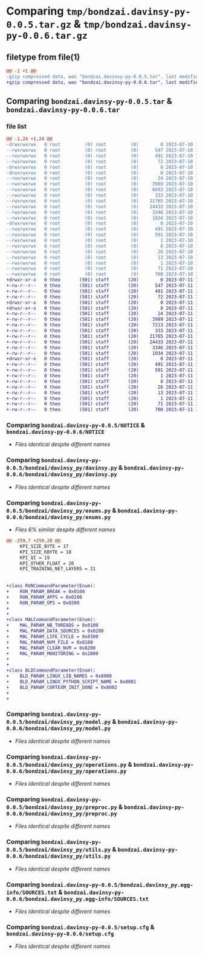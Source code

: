 # Comparing `tmp/bondzai.davinsy-py-0.0.5.tar.gz` & `tmp/bondzai.davinsy-py-0.0.6.tar.gz`

## filetype from file(1)

```diff
@@ -1 +1 @@
-gzip compressed data, was "bondzai.davinsy-py-0.0.5.tar", last modified: Mon Jul 10 17:59:10 2023, max compression
+gzip compressed data, was "bondzai.davinsy-py-0.0.6.tar", last modified: Tue Jul 11 18:21:52 2023, max compression
```

## Comparing `bondzai.davinsy-py-0.0.5.tar` & `bondzai.davinsy-py-0.0.6.tar`

### file list

```diff
@@ -1,24 +1,24 @@
-drwxrwxrwx   0 root         (0) root         (0)        0 2023-07-10 17:59:10.537632 bondzai.davinsy-py-0.0.5/
--rwxrwxrwx   0 root         (0) root         (0)      547 2023-07-10 17:56:52.000000 bondzai.davinsy-py-0.0.5/NOTICE
--rwxrwxrwx   0 root         (0) root         (0)      491 2023-07-10 17:59:10.538632 bondzai.davinsy-py-0.0.5/PKG-INFO
--rwxrwxrwx   0 root         (0) root         (0)       72 2023-07-10 17:56:52.000000 bondzai.davinsy-py-0.0.5/README.md
-drwxrwxrwx   0 root         (0) root         (0)        0 2023-07-10 17:59:09.990473 bondzai.davinsy-py-0.0.5/bondzai/
-drwxrwxrwx   0 root         (0) root         (0)        0 2023-07-10 17:59:10.324985 bondzai.davinsy-py-0.0.5/bondzai/davinsy_py/
--rwxrwxrwx   0 root         (0) root         (0)       24 2023-07-10 17:58:59.000000 bondzai.davinsy-py-0.0.5/bondzai/davinsy_py/__init__.py
--rwxrwxrwx   0 root         (0) root         (0)     3989 2023-07-10 17:56:52.000000 bondzai.davinsy-py-0.0.5/bondzai/davinsy_py/davinsy.py
--rwxrwxrwx   0 root         (0) root         (0)     6693 2023-07-10 17:58:59.000000 bondzai.davinsy-py-0.0.5/bondzai/davinsy_py/enums.py
--rwxrwxrwx   0 root         (0) root         (0)      333 2023-07-10 17:56:52.000000 bondzai.davinsy-py-0.0.5/bondzai/davinsy_py/logger.py
--rwxrwxrwx   0 root         (0) root         (0)    21765 2023-07-10 17:56:52.000000 bondzai.davinsy-py-0.0.5/bondzai/davinsy_py/model.py
--rwxrwxrwx   0 root         (0) root         (0)    24433 2023-07-10 17:56:52.000000 bondzai.davinsy-py-0.0.5/bondzai/davinsy_py/operations.py
--rwxrwxrwx   0 root         (0) root         (0)     3346 2023-07-10 17:58:59.000000 bondzai.davinsy-py-0.0.5/bondzai/davinsy_py/preproc.py
--rwxrwxrwx   0 root         (0) root         (0)     1034 2023-07-10 17:56:52.000000 bondzai.davinsy-py-0.0.5/bondzai/davinsy_py/utils.py
-drwxrwxrwx   0 root         (0) root         (0)        0 2023-07-10 17:59:10.513627 bondzai.davinsy-py-0.0.5/bondzai.davinsy_py.egg-info/
--rwxrwxrwx   0 root         (0) root         (0)      491 2023-07-10 17:59:09.000000 bondzai.davinsy-py-0.0.5/bondzai.davinsy_py.egg-info/PKG-INFO
--rwxrwxrwx   0 root         (0) root         (0)      591 2023-07-10 17:59:09.000000 bondzai.davinsy-py-0.0.5/bondzai.davinsy_py.egg-info/SOURCES.txt
--rwxrwxrwx   0 root         (0) root         (0)        1 2023-07-10 17:59:09.000000 bondzai.davinsy-py-0.0.5/bondzai.davinsy_py.egg-info/dependency_links.txt
--rwxrwxrwx   0 root         (0) root         (0)        8 2023-07-10 17:59:09.000000 bondzai.davinsy-py-0.0.5/bondzai.davinsy_py.egg-info/namespace_packages.txt
--rwxrwxrwx   0 root         (0) root         (0)       26 2023-07-10 17:59:09.000000 bondzai.davinsy-py-0.0.5/bondzai.davinsy_py.egg-info/requires.txt
--rwxrwxrwx   0 root         (0) root         (0)       13 2023-07-10 17:59:09.000000 bondzai.davinsy-py-0.0.5/bondzai.davinsy_py.egg-info/top_level.txt
--rwxrwxrwx   0 root         (0) root         (0)        1 2023-07-10 17:59:09.000000 bondzai.davinsy-py-0.0.5/bondzai.davinsy_py.egg-info/zip-safe
--rwxrwxrwx   0 root         (0) root         (0)       71 2023-07-10 17:56:52.000000 bondzai.davinsy-py-0.0.5/pyproject.toml
--rwxrwxrwx   0 root         (0) root         (0)      700 2023-07-10 17:59:10.543147 bondzai.davinsy-py-0.0.5/setup.cfg
+drwxr-xr-x   0 theo       (501) staff       (20)        0 2023-07-11 18:21:52.695822 bondzai.davinsy-py-0.0.6/
+-rw-r--r--   0 theo       (501) staff       (20)      547 2023-07-11 18:20:53.000000 bondzai.davinsy-py-0.0.6/NOTICE
+-rw-r--r--   0 theo       (501) staff       (20)      491 2023-07-11 18:21:52.696174 bondzai.davinsy-py-0.0.6/PKG-INFO
+-rw-r--r--   0 theo       (501) staff       (20)       72 2023-07-11 18:20:53.000000 bondzai.davinsy-py-0.0.6/README.md
+drwxr-xr-x   0 theo       (501) staff       (20)        0 2023-07-11 18:21:52.679568 bondzai.davinsy-py-0.0.6/bondzai/
+drwxr-xr-x   0 theo       (501) staff       (20)        0 2023-07-11 18:21:52.689847 bondzai.davinsy-py-0.0.6/bondzai/davinsy_py/
+-rw-r--r--   0 theo       (501) staff       (20)       24 2023-07-11 18:20:53.000000 bondzai.davinsy-py-0.0.6/bondzai/davinsy_py/__init__.py
+-rw-r--r--   0 theo       (501) staff       (20)     3989 2023-07-11 18:20:53.000000 bondzai.davinsy-py-0.0.6/bondzai/davinsy_py/davinsy.py
+-rw-r--r--   0 theo       (501) staff       (20)     7213 2023-07-11 18:20:53.000000 bondzai.davinsy-py-0.0.6/bondzai/davinsy_py/enums.py
+-rw-r--r--   0 theo       (501) staff       (20)      333 2023-07-11 18:20:53.000000 bondzai.davinsy-py-0.0.6/bondzai/davinsy_py/logger.py
+-rw-r--r--   0 theo       (501) staff       (20)    21765 2023-07-11 18:20:53.000000 bondzai.davinsy-py-0.0.6/bondzai/davinsy_py/model.py
+-rw-r--r--   0 theo       (501) staff       (20)    24433 2023-07-11 18:20:53.000000 bondzai.davinsy-py-0.0.6/bondzai/davinsy_py/operations.py
+-rw-r--r--   0 theo       (501) staff       (20)     3346 2023-07-11 18:20:53.000000 bondzai.davinsy-py-0.0.6/bondzai/davinsy_py/preproc.py
+-rw-r--r--   0 theo       (501) staff       (20)     1034 2023-07-11 18:20:53.000000 bondzai.davinsy-py-0.0.6/bondzai/davinsy_py/utils.py
+drwxr-xr-x   0 theo       (501) staff       (20)        0 2023-07-11 18:21:52.695258 bondzai.davinsy-py-0.0.6/bondzai.davinsy_py.egg-info/
+-rw-r--r--   0 theo       (501) staff       (20)      491 2023-07-11 18:21:52.000000 bondzai.davinsy-py-0.0.6/bondzai.davinsy_py.egg-info/PKG-INFO
+-rw-r--r--   0 theo       (501) staff       (20)      591 2023-07-11 18:21:52.000000 bondzai.davinsy-py-0.0.6/bondzai.davinsy_py.egg-info/SOURCES.txt
+-rw-r--r--   0 theo       (501) staff       (20)        1 2023-07-11 18:21:52.000000 bondzai.davinsy-py-0.0.6/bondzai.davinsy_py.egg-info/dependency_links.txt
+-rw-r--r--   0 theo       (501) staff       (20)        8 2023-07-11 18:21:52.000000 bondzai.davinsy-py-0.0.6/bondzai.davinsy_py.egg-info/namespace_packages.txt
+-rw-r--r--   0 theo       (501) staff       (20)       26 2023-07-11 18:21:52.000000 bondzai.davinsy-py-0.0.6/bondzai.davinsy_py.egg-info/requires.txt
+-rw-r--r--   0 theo       (501) staff       (20)       13 2023-07-11 18:21:52.000000 bondzai.davinsy-py-0.0.6/bondzai.davinsy_py.egg-info/top_level.txt
+-rw-r--r--   0 theo       (501) staff       (20)        1 2023-07-11 18:21:52.000000 bondzai.davinsy-py-0.0.6/bondzai.davinsy_py.egg-info/zip-safe
+-rw-r--r--   0 theo       (501) staff       (20)       71 2023-07-11 18:20:53.000000 bondzai.davinsy-py-0.0.6/pyproject.toml
+-rw-r--r--   0 theo       (501) staff       (20)      700 2023-07-11 18:21:52.698365 bondzai.davinsy-py-0.0.6/setup.cfg
```

### Comparing `bondzai.davinsy-py-0.0.5/NOTICE` & `bondzai.davinsy-py-0.0.6/NOTICE`

 * *Files identical despite different names*

### Comparing `bondzai.davinsy-py-0.0.5/bondzai/davinsy_py/davinsy.py` & `bondzai.davinsy-py-0.0.6/bondzai/davinsy_py/davinsy.py`

 * *Files identical despite different names*

### Comparing `bondzai.davinsy-py-0.0.5/bondzai/davinsy_py/enums.py` & `bondzai.davinsy-py-0.0.6/bondzai/davinsy_py/enums.py`

 * *Files 6% similar despite different names*

```diff
@@ -259,7 +259,28 @@
     KPI_SIZE_BYTE = 17
     KPI_SIZE_KBYTE = 18
     KPI_QI = 19
     KPI_OTHER_FLOAT = 20
     KPI_TRAINING_NET_LAYERS = 21
 
 
+class RUNCommandParameter(Enum):
+    RUN_PARAM_BREAK = 0x0100
+    RUN_PARAM_APPS = 0x0200
+    RUN_PARAM_OPS = 0x0300
+
+
+class MALCommandParameter(Enum):
+    MAL_PARAM_NB_THREADS = 0x0100
+    MAL_PARAM_DATA_SOURCES = 0x0200
+    MAL_PARAM_LIFE_CYCLE = 0x0300
+    MAL_PARAM_NVM_FILE = 0x8100
+    MAL_PARAM_CLEAR_NVM = 0x8200
+    MAL_PARAM_MONITORING = 0x2000
+
+
+class BLDCommandParameter(Enum):
+    BLD_PARAM_LINUX_LIB_NAMES = 0x8000
+    BLD_PARAM_LINUX_PYTHON_SCRIPT_NAME = 0x8001
+    BLD_PARAM_CORTEXM_INIT_DONE = 0x8002
+
+
```

### Comparing `bondzai.davinsy-py-0.0.5/bondzai/davinsy_py/model.py` & `bondzai.davinsy-py-0.0.6/bondzai/davinsy_py/model.py`

 * *Files identical despite different names*

### Comparing `bondzai.davinsy-py-0.0.5/bondzai/davinsy_py/operations.py` & `bondzai.davinsy-py-0.0.6/bondzai/davinsy_py/operations.py`

 * *Files identical despite different names*

### Comparing `bondzai.davinsy-py-0.0.5/bondzai/davinsy_py/preproc.py` & `bondzai.davinsy-py-0.0.6/bondzai/davinsy_py/preproc.py`

 * *Files identical despite different names*

### Comparing `bondzai.davinsy-py-0.0.5/bondzai/davinsy_py/utils.py` & `bondzai.davinsy-py-0.0.6/bondzai/davinsy_py/utils.py`

 * *Files identical despite different names*

### Comparing `bondzai.davinsy-py-0.0.5/bondzai.davinsy_py.egg-info/SOURCES.txt` & `bondzai.davinsy-py-0.0.6/bondzai.davinsy_py.egg-info/SOURCES.txt`

 * *Files identical despite different names*

### Comparing `bondzai.davinsy-py-0.0.5/setup.cfg` & `bondzai.davinsy-py-0.0.6/setup.cfg`

 * *Files identical despite different names*

